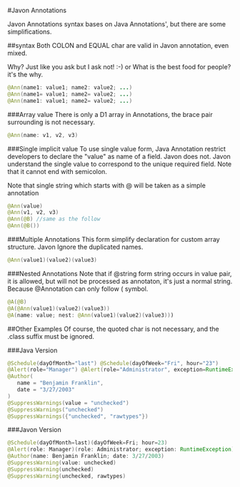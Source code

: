 #Javon Annotations

Javon Annotations syntax bases on Java Annotations', but there are some simplifications.

##syntax
Both COLON and EQUAL char are valid in Javon annotation, even mixed. 

Why? Just like you ask but I ask not! :-)  or What is the best food for people? it's the why.
```java
@Ann(name1: value1; name2: value2; ...)
@Ann(name1= value1; name2= value2; ...)
@Ann(name1: value1; name2= value2; ...)
```
###Array value
There is only a D1 array in Annotations, the brace pair surrounding is not necessary.
```java
@Ann(name: v1, v2, v3)
```
###Single implicit value
To use single value form, Java Annotation restrict developers to declare the "value" as name of a field. Javon does not.
Javon understand the single value to correspond to the unique required field.
Note that it cannot end with semicolon.

Note that single string which starts with @ will be taken as a simple annotation
```java
@Ann(value)
@Ann(v1, v2, v3)
@Ann(@B) //same as the follow
@Ann(@B())
```
###Multiple Annotations
This form simplify declaration for custom array structure. Javon Ignore the duplicated names.
```java
@Ann(value1)(value2)(value3)
```
###Nested Annotations
Note that if @string form string occurs in value pair, it is allowed, but will not be processed as annotaton, it's just a normal string. Because @Annotation can only follow ( symbol.
```java
@A(@B)
@A(@Ann(value1)(value2)(value3))
@A(name: value; nest: @Ann(value1)(value2)(value3)))
```
##Other Examples
Of course, the quoted char is not necessary, and the .class suffix must be ignored.

###Java Version
```java
@Schedule(dayOfMonth="last") @Schedule(dayOfWeek="Fri", hour="23") 
@Alert(role="Manager") @Alert(role="Administrator", exception=RuntimeException.class) 
@Author(
   name = "Benjamin Franklin",
   date = "3/27/2003"
)
@SuppressWarnings(value = "unchecked")
@SuppressWarnings("unchecked")
@SuppressWarnings({"unchecked", "rawtypes"})

```

###Javon Version
```java
@Schedule(dayOfMonth=last)(dayOfWeek=Fri; hour=23) 
@Alert(role: Manager)(role: Administrator; exception: RuntimeException)
@Author(name: Benjamin Franklin; date: 3/27/2003)
@SuppressWarning(value: unchecked)
@SuppressWarning(unchecked)
@SuppressWarning(unchecked, rawtypes)
```
